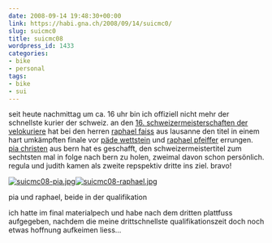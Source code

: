```yaml
---
date: 2008-09-14 19:48:30+00:00
link: https://habi.gna.ch/2008/09/14/suicmc0/
slug: suicmc0
title: suicmc08
wordpress_id: 1433
categories:
- bike
- personal
tags:
- bike
- sui
---
```


seit heute nachmittag um ca. 16 uhr bin ich offiziell nicht mehr der schnellste kurier der schweiz. an den [16. schweizermeisterschaften der velokuriere](http://www.suicmc08.ch/) hat bei den herren [raphael faiss](http://velocite.ch/coursiers/coursiers/raphael/raphael.html) aus lausanne den titel in einem hart umkämpften finale vor [päde wettstein](http://www.pawe.ch/) und [raphael pfeiffer](http://velocite.ch/weblogtoo/?p=658) errungen. [pia christen](https://flickr.com/photos/habi/tags/piachristen) aus bern hat es geschafft, den schweizermeistertitel zum sechtsten mal in folge nach bern zu holen, zweimal davon schon persönlich. regula und judith kamen als zweite repspektiv dritte ins ziel. bravo!


[![suicmc08-pia.jpg](https://habi.gna.ch/wp-content/uploads/2008/09/suicmc08-pia1.jpg)](https://habi.gna.ch/wp-content/uploads/2008/09/suicmc08-pia.jpg)[![suicmc08-raphael.jpg](https://habi.gna.ch/wp-content/uploads/2008/09/suicmc08-raphael1.jpg)](https://habi.gna.ch/wp-content/uploads/2008/09/suicmc08-raphael.jpg)

  



pia und raphael, beide in der qualifikation

  



ich hatte im final materialpech und habe nach dem dritten plattfuss aufgegeben, nachdem die meine drittschnellste qualifikationszeit doch noch etwas hoffnung aufkeimen liess...
